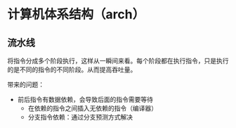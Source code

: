 # 计算机体系结构（arch）

## 流水线

将指令分成多个阶段执行，这样从一瞬间来看。每个阶段都在执行指令，只是执行的是不同的指令的不同阶段。从而提高吞吐量。

带来的问题：

- 前后指令有数据依赖，会导致后面的指令需要等待
  - 在依赖的指令之间插入无依赖的指令（编译器）
  - 分支指令依赖：通过分支预测方式解决

